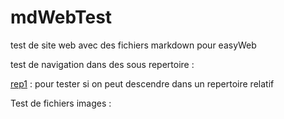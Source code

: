 

# mdWebTest

test de site web avec des fichiers markdown pour easyWeb


test de navigation dans des sous repertoire :

[rep1](./rep1/README.md) : pour tester si on peut descendre dans un repertoire relatif

Test de fichiers images :

